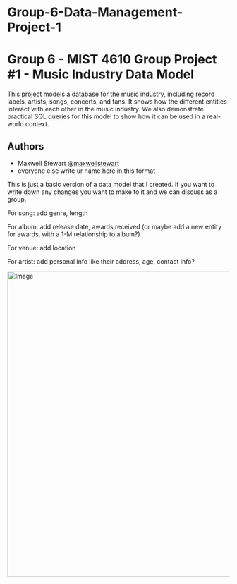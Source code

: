 # Group-6-Data-Management-Project-1
# Group 6 - MIST 4610 Group Project #1 - Music Industry Data Model

This project models a database for the music industry, including record labels, artists, songs, concerts, and fans. It shows how the different entities interact with each other in the music industry. We also demonstrate practical SQL queries for this model to show how it can be used in a real-world context. 


## Authors

- Maxwell Stewart [@maxwellstewart](https://github.com/maxwellstewart)
- everyone else write ur name here in this format

This is just a basic version of a data model that I created. if you want to write down any changes you want to make to it and we can discuss as a group.

For song: add genre, length

For album: add release date, awards received (or maybe add a new entity for awards, with a 1-M relationship to album?)

For venue: add location

For artist: add personal info like their address, age, contact info?

<img width="919" height="693" alt="Image" src="https://github.com/user-attachments/assets/77e2c9ee-9222-4f24-882c-487a7a8713c2" />
